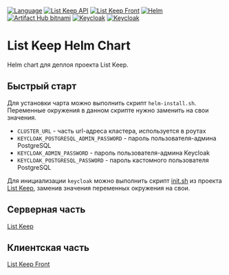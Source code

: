 [![Language](https://img.shields.io/badge/Language-English-blue.svg)](README.md)
[![List Keep API](https://img.shields.io/badge/List%20Keep-Back-informational.svg)](https://github.com/vanbv/list-keep)
[![List Keep Front](https://img.shields.io/badge/List%20Keep-Front-informational.svg)](https://github.com/vanbv/list-keep-front)
[![Helm](https://img.shields.io/badge/-Helm-0F1689?logo=Helm&labelColor=0F1689)](https://helm.sh/)
[![Artifact Hub bitnami](https://img.shields.io/endpoint?url=https://artifacthub.io/badge/repository/bitnami)](https://artifacthub.io/packages/search?repo=bitnami)
[![Keycloak](https://img.shields.io/badge/-Keycloak-blue)](https://www.keycloak.org/)
[![Keycloak](https://img.shields.io/badge/-PostgreSQL-316192?logo=postgresql&logoColor=white)](https://www.postgresql.org/)

# List Keep Helm Chart
Helm chart для деплоя проекта List Keep.

## Быстрый старт
Для установки чарта можно выполнить скрипт `helm-install.sh`. Переменные окружения в данном скрипте нужно заменить на
свои значения.
* `CLUSTER_URL` - часть url-адреса кластера, используется в роутах
* `KEYCLOAK_POSTGRESQL_ADMIN_PASSWORD` - пароль пользователя-админа PostgreSQL
* `KEYCLOAK_ADMIN_PASSWORD` - пароль пользователя-админа Keycloak
* `KEYCLOAK_POSTGRESQL_PASSWORD` - пароль кастомного пользователя PostgreSQL

Для инициализации `keycloak` можно выполнить скрипт
[init.sh](https://github.com/vanbv/list-keep/blob/main/keycloak/init.sh) из проекта
[List Keep](https://github.com/vanbv/list-keep), заменив значения переменных окружения на свои.

## Серверная часть
[List Keep](https://github.com/vanbv/list-keep)

## Клиентская часть
[List Keep Front](https://github.com/vanbv/list-keep-front)
